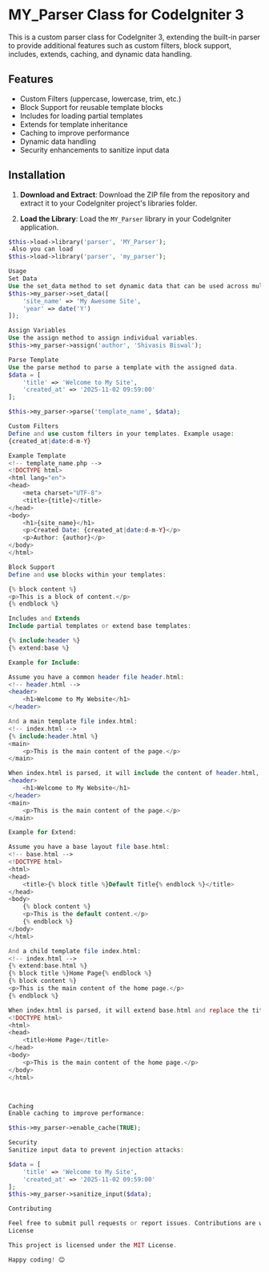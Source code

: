 # MY_Parser Class for CodeIgniter 3

This is a custom parser class for CodeIgniter 3, extending the built-in parser to provide additional features such as custom filters, block support, includes, extends, caching, and dynamic data handling.

## Features

- Custom Filters (uppercase, lowercase, trim, etc.)
- Block Support for reusable template blocks
- Includes for loading partial templates
- Extends for template inheritance
- Caching to improve performance
- Dynamic data handling
- Security enhancements to sanitize input data

## Installation

1. **Download and Extract**: Download the ZIP file from the repository and extract it to your CodeIgniter project's libraries folder.

2. **Load the Library**: Load the `MY_Parser` library in your CodeIgniter application.

```php
$this->load->library('parser', 'MY_Parser');
-Also you can load
$this->load->library('parser', 'my_parser');

Usage
Set Data
Use the set_data method to set dynamic data that can be used across multiple templates.
$this->my_parser->set_data([
    'site_name' => 'My Awesome Site',
    'year' => date('Y')
]);

Assign Variables
Use the assign method to assign individual variables.
$this->my_parser->assign('author', 'Shivasis Biswal');

Parse Template
Use the parse method to parse a template with the assigned data.
$data = [
    'title' => 'Welcome to My Site',
    'created_at' => '2025-11-02 09:59:00'
];

$this->my_parser->parse('template_name', $data);

Custom Filters
Define and use custom filters in your templates. Example usage:
{created_at|date:d-m-Y}

Example Template
<!-- template_name.php -->
<!DOCTYPE html>
<html lang="en">
<head>
    <meta charset="UTF-8">
    <title>{title}</title>
</head>
<body>
    <h1>{site_name}</h1>
    <p>Created Date: {created_at|date:d-m-Y}</p>
    <p>Author: {author}</p>
</body>
</html>

Block Support
Define and use blocks within your templates:

{% block content %}
<p>This is a block of content.</p>
{% endblock %}

Includes and Extends
Include partial templates or extend base templates:

{% include:header %}
{% extend:base %}

Example for Include:

Assume you have a common header file header.html:
<!-- header.html -->
<header>
    <h1>Welcome to My Website</h1>
</header>

And a main template file index.html:
<!-- index.html -->
{% include:header.html %}
<main>
    <p>This is the main content of the page.</p>
</main>

When index.html is parsed, it will include the content of header.html, resulting in the following output:
<header>
    <h1>Welcome to My Website</h1>
</header>
<main>
    <p>This is the main content of the page.</p>
</main>

Example for Extend:

Assume you have a base layout file base.html:
<!-- base.html -->
<!DOCTYPE html>
<html>
<head>
    <title>{% block title %}Default Title{% endblock %}</title>
</head>
<body>
    {% block content %}
    <p>This is the default content.</p>
    {% endblock %}
</body>
</html>

And a child template file index.html:
<!-- index.html -->
{% extend:base.html %}
{% block title %}Home Page{% endblock %}
{% block content %}
<p>This is the main content of the home page.</p>
{% endblock %}

When index.html is parsed, it will extend base.html and replace the title and content blocks with its own content, resulting in the following output:
<!DOCTYPE html>
<html>
<head>
    <title>Home Page</title>
</head>
<body>
    <p>This is the main content of the home page.</p>
</body>
</html>



Caching
Enable caching to improve performance:

$this->my_parser->enable_cache(TRUE);

Security
Sanitize input data to prevent injection attacks:

$data = [
    'title' => 'Welcome to My Site',
    'created_at' => '2025-11-02 09:59:00'
];
$this->my_parser->sanitize_input($data);

Contributing

Feel free to submit pull requests or report issues. Contributions are welcome!
License

This project is licensed under the MIT License.

Happy coding! 😊
